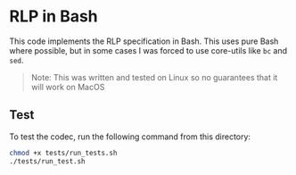 # RLP in Bash

This code implements the RLP specification in Bash. This uses pure Bash where possible, but in some cases I was forced to use core-utils like `bc` and `sed`.

> Note: This was written and tested on Linux so no guarantees that it will work on MacOS

## Test

To test the codec, run the following command from this directory:

```bash
chmod +x tests/run_tests.sh 
./tests/run_test.sh
```
